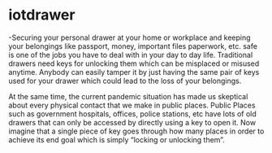 # iotdrawer
-Securing your personal drawer at your home or workplace and keeping your belongings like passport, money, important files paperwork, etc. safe is one of the jobs you have to deal with in your day to day life. Traditional drawers need keys for unlocking them which can be misplaced or misused anytime. Anybody can easily tamper it by just having the same pair of keys used for your drawer which could lead to the loss of your belongings.

At the same time, the current pandemic situation has made us skeptical about every physical contact that we make in public places. Public Places such as government hospitals, offices, police stations, etc have lots of old drawers that can only be accessed by directly using a key to open it. Now imagine that a single piece of key goes through how many places in order to achieve its end goal which is simply “locking or unlocking them”.

